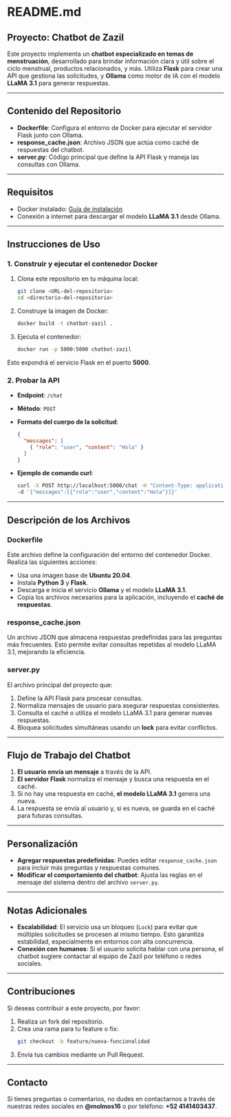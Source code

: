 # README.md

## Proyecto: Chatbot de Zazil

Este proyecto implementa un **chatbot especializado en temas de menstruación**, desarrollado para brindar información clara y útil sobre el ciclo menstrual, productos relacionados, y más. Utiliza **Flask** para crear una API que gestiona las solicitudes, y **Ollama** como motor de IA con el modelo **LLaMA 3.1** para generar respuestas.

---

## Contenido del Repositorio

- **Dockerfile**: Configura el entorno de Docker para ejecutar el servidor Flask junto con Ollama.
- **response_cache.json**: Archivo JSON que actúa como caché de respuestas del chatbot.
- **server.py**: Código principal que define la API Flask y maneja las consultas con Ollama.

---

## Requisitos

- Docker instalado: [Guía de instalación](https://docs.docker.com/get-docker/)
- Conexión a internet para descargar el modelo **LLaMA 3.1** desde Ollama.

---

## Instrucciones de Uso

### 1. Construir y ejecutar el contenedor Docker

1. Clona este repositorio en tu máquina local:
   ```bash
   git clone <URL-del-repositorio>
   cd <directorio-del-repositorio>
   ```

2. Construye la imagen de Docker:
   ```bash
   docker build -t chatbot-zazil .
   ```

3. Ejecuta el contenedor:
   ```bash
   docker run -p 5000:5000 chatbot-zazil
   ```

Esto expondrá el servicio Flask en el puerto **5000**.

### 2. Probar la API

- **Endpoint**: `/chat`
- **Método**: `POST`
- **Formato del cuerpo de la solicitud**:
  ```json
  {
    "messages": [
      { "role": "user", "content": "Hola" }
    ]
  }
  ```

- **Ejemplo de comando curl**:
  ```bash
  curl -X POST http://localhost:5000/chat -H "Content-Type: application/json" \
  -d '{"messages":[{"role":"user","content":"Hola"}]}'
  ```

---

## Descripción de los Archivos

### Dockerfile
Este archivo define la configuración del entorno del contenedor Docker. Realiza las siguientes acciones:

- Usa una imagen base de **Ubuntu 20.04**.
- Instala **Python 3** y **Flask**.
- Descarga e inicia el servicio **Ollama** y el modelo **LLaMA 3.1**.
- Copia los archivos necesarios para la aplicación, incluyendo el **caché de respuestas**.

### response_cache.json
Un archivo JSON que almacena respuestas predefinidas para las preguntas más frecuentes. Esto permite evitar consultas repetidas al modelo LLaMA 3.1, mejorando la eficiencia.

### server.py
El archivo principal del proyecto que:

1. Define la API Flask para procesar consultas.
2. Normaliza mensajes de usuario para asegurar respuestas consistentes.
3. Consulta el caché o utiliza el modelo LLaMA 3.1 para generar nuevas respuestas.
4. Bloquea solicitudes simultáneas usando un **lock** para evitar conflictos.

---

## Flujo de Trabajo del Chatbot

1. **El usuario envía un mensaje** a través de la API.
2. **El servidor Flask** normaliza el mensaje y busca una respuesta en el caché.
3. Si no hay una respuesta en caché, **el modelo LLaMA 3.1** genera una nueva.
4. La respuesta se envía al usuario y, si es nueva, se guarda en el caché para futuras consultas.

---

## Personalización

- **Agregar respuestas predefinidas**: Puedes editar `response_cache.json` para incluir más preguntas y respuestas comunes.
- **Modificar el comportamiento del chatbot**: Ajusta las reglas en el mensaje del sistema dentro del archivo `server.py`.

---

## Notas Adicionales

- **Escalabilidad**: El servicio usa un bloqueo (`Lock`) para evitar que múltiples solicitudes se procesen al mismo tiempo. Esto garantiza estabilidad, especialmente en entornos con alta concurrencia.
- **Conexión con humanos**: Si el usuario solicita hablar con una persona, el chatbot sugiere contactar al equipo de Zazil por teléfono o redes sociales.

---

## Contribuciones

Si deseas contribuir a este proyecto, por favor:

1. Realiza un fork del repositorio.
2. Crea una rama para tu feature o fix:
   ```bash
   git checkout -b feature/nueva-funcionalidad
   ```
3. Envía tus cambios mediante un Pull Request.

---

## Contacto

Si tienes preguntas o comentarios, no dudes en contactarnos a través de nuestras redes sociales en **@molmos16** o por teléfono: **+52 4141403437**.

